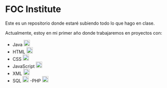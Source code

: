 # FOC Institute

Este es un repositorio donde estaré subiendo todo lo que hago en clase.

Actualmente, estoy en mi primer año donde trabajaremos en proyectos con:
- Java <img src="https://img.icons8.com/color/48/000000/java-coffee-cup-logo.png" width="20" height="20">
- HTML <img src="https://img.icons8.com/color/48/000000/html-5.png" width="20" height="20">
- CSS <img src="https://img.icons8.com/color/48/000000/css3.png" width="20" height="20">
- JavaScript <img src="https://img.icons8.com/color/48/000000/javascript.png" width="20" height="20">
- XML <img src="https://img.icons8.com/color/48/000000/xml-file.png" width="20" height="20">
- SQL <img src="https://img.icons8.com/color/48/000000/sql.png" width="20" height="20">
-PHP  <img src="https://img.icons8.com/color/48/000000/php.png" width="20" height="20">
